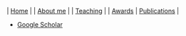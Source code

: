 | [Home](index.md) | | [About me](aboutme.md) | | [Teaching](teaching.md) | | [Awards](awards.md) | [Publications](Papers.md) | 

- [Google Scholar](https://scholar.google.ca/citations?user=R0zgZZ0AAAAJ&hl=en)
